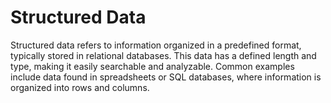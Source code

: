 # Structured Data

Structured data refers to information organized in a predefined format, typically stored in relational databases. This data has a defined length and type, making it easily searchable and analyzable. Common examples include data found in spreadsheets or SQL databases, where information is organized into rows and columns.